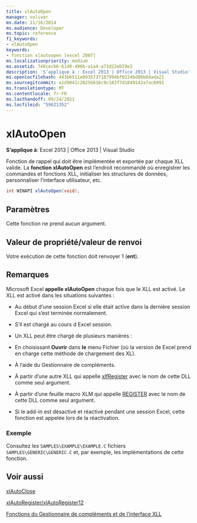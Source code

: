 ```yaml
---
title: xlAutoOpen
manager: soliver
ms.date: 11/16/2014
ms.audience: Developer
ms.topic: reference
f1_keywords:
- xlAutoOpen
keywords:
- fonction xlautoopen [excel 2007]
ms.localizationpriority: medium
ms.assetid: 748cecb6-61d0-496b-a1a4-a73d22eb29e2
description: 'S’applique à : Excel 2013 | Office 2013 | Visual Studio'
ms.openlocfilehash: 443b6511e0935737187994bf0224bd80b84ada21
ms.sourcegitcommit: a1d9041c20256616c9c183f7d1049142a7ac6991
ms.translationtype: MT
ms.contentlocale: fr-FR
ms.lasthandoff: 09/24/2021
ms.locfileid: "59621352"
---
```

# <a name="xlautoopen"></a>xlAutoOpen

 **S’applique à**: Excel 2013 | Office 2013 | Visual Studio 
  
Fonction de rappel qui doit être implémentée et exportée par chaque XLL valide. La **fonction xlAutoOpen** est l’endroit recommandé où enregistrer les commandes et fonctions XLL, initialiser les structures de données, personnaliser l’interface utilisateur, etc. 
  
```cs
int WINAPI xlAutoOpen(void);
```

## <a name="parameters"></a>Paramètres

Cette fonction ne prend aucun argument.
  
## <a name="property-valuereturn-value"></a>Valeur de propriété/valeur de renvoi

Votre exécution de cette fonction doit renvoyer 1 (**ent**).
  
## <a name="remarks"></a>Remarques

Microsoft Excel **appelle xlAutoOpen** chaque fois que le XLL est activé. Le XLL est activé dans les situations suivantes : 
  
- Au début d’une session Excel si elle était active dans la dernière session Excel qui s’est terminée normalement.
    
- S’il est chargé au cours d Excel session.
    
- Un XLL peut être chargé de plusieurs manières :
    
- En choisissant **Ouvrir** dans **le** menu Fichier (où la version de Excel prend en charge cette méthode de chargement des XL). 
    
- À l’aide du Gestionnaire de compléments.
    
- À partir d’une autre XLL qui appelle [xlfRegister](xlfregister-form-1.md) avec le nom de cette DLL comme seul argument. 
    
- À partir d’une feuille macro XLM qui appelle [REGISTER](xlfregister-form-1.md) avec le nom de cette DLL comme seul argument. 
    
- Si le add-in est désactivé et réactivé pendant une session Excel, cette fonction est appelée lors de la réactivation.
    
### <a name="example"></a>Exemple

Consultez les  `SAMPLES\EXAMPLE\EXAMPLE.C` fichiers  `SAMPLES\GENERIC\GENERIC.C` et, par exemple, les implémentations de cette fonction.
  
## <a name="see-also"></a>Voir aussi



[xlAutoClose](xlautoclose.md)
  
[xlAutoRegister/xlAutoRegister12](xlautoregister-xlautoregister12.md)


[Fonctions du Gestionnaire de compléments et de l’interface XLL](add-in-manager-and-xll-interface-functions.md)

